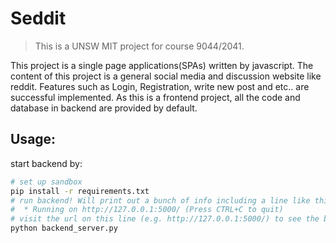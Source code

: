 # Seddit
> This is a UNSW MIT project for course 9044/2041.

This project is a single page applications(SPAs) written by javascript. The content of this project is a general social media and discussion website like reddit. Features such as Login, Registration, write new post and etc.. are successful implemented. As this is a frontend project, all the code and database in backend are provided by default. 

## Usage:
start backend by:
```bash
# set up sandbox
pip install -r requirements.txt
# run backend! Will print out a bunch of info including a line like this:
#  * Running on http://127.0.0.1:5000/ (Press CTRL+C to quit)
# visit the url on this line (e.g. http://127.0.0.1:5000/) to see the backend docs!
python backend_server.py
```
